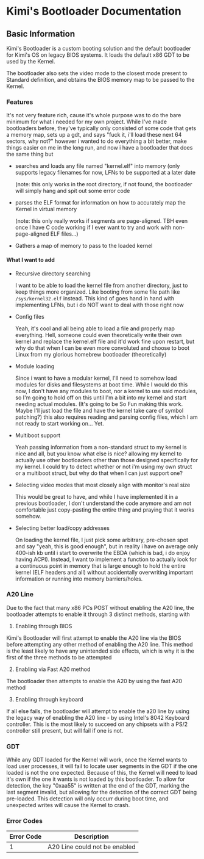 # Kimi's Bootloader Documentation

## Basic Information

Kimi's Bootloader is a custom booting solution and the default bootloader for Kimi's OS on legacy BIOS systems. It loads the default x86 GDT to be used by the Kernel.

The bootloader also sets the video mode to the closest mode present to Standard definition, and obtains the BIOS memory map to be passed to the Kernel. 

### Features

It's not very feature rich, cause it's whole purpose was to do the bare minimum for what i needed for my own project. While I've made bootloaders before, they've typically only consisted of some code that gets a memory map, sets up a gdt, and says "fuck it, i'll load these next 64 sectors, why not?" however i wanted to do everything a bit better, make things easier on me in the long run, and now i have a bootloader that does the same thing but

- searches and loads any file named "kernel.elf" into memory (only supports legacy filenames for now, LFNs to be supported at a later date

	(note: this only works in the root directory, if not found, the bootloader will simply hang and spit out some error code
- parses the ELF format for information on how to accurately map the Kernel in virtual memory

	(note: this only really works if segments are page-aligned. TBH even once I have C code working if I ever want to try and work with non-page-aligned ELF files...)

- Gathers a map of memory to pass to the loaded kernel

#### What I want to add

- Recursive directory searching

	I want to be able to load the kernel file from another directory, just to keep things more organized. Like booting from some file path like `/sys/kernel32.elf` instead. This kind of goes hand in hand with implementing LFNs, but i do NOT want to deal with those right now

- Config files
	
	Yeah, it's cool and all being able to load a file and properly map everything. Hell, someone could even theoretically write their own kernel and replace the kernel.elf file and it'd work fine upon restart, but why do that when I can be even more convoluted and choose to boot Linux from my glorious homebrew bootloader (theoretically)

- Module loading

	Since i want to have a modular kernel, I'll need to somehow load modules for disks and filesystems at boot time. While I would do this now, I don't have any modules to boot, nor a kernel to use said modules, so I'm going to hold off on this until I'm a bit into my kernel and start needing actual modules. (It's going to be So Fun making this work. Maybe I'll just load the file and have the kernel take care of symbol patching?) this also requires reading and parsing config files, which I am not ready to start working on... Yet. 

- Multiboot support

	Yeah passing information from a non-standard struct to my kernel is nice and all, but you know what else is nice? allowing my kernel to actually use other bootloaders other than those designed specifically for my kernel. I could try to detect whether or not i'm using my own struct or a multiboot struct, but why do that when I can just support one?

- Selecting video modes that most closely align with monitor's real size

	This would be great to have, and while I have implemented it in a previous bootloader, I don't understand the code anymore and am not comfortable just copy-pasting the entire thing and praying that it works somehow.

- Selecting better load/copy addresses

	On loading the kernel file, I just pick some arbitrary, pre-chosen spot and say "yeah, this is good enough", but in reality i have on average only 400-ish kb until i start to overwrite the EBDA (which is bad, i do enjoy having ACPI). Instead, I want to implement a function to actually look for a continuous point in memory that is large enough to hold the entire kernel (ELF headers and all) without accidentally overwriting important information or running into memory barriers/holes.

### A20 Line

Due to the fact that many x86 PCs POST without enabling the A20 line, the bootloader attempts to enable it through 3 distinct methods, starting with 

1. Enabling through BIOS

Kimi's Bootloader will first attempt to enable the A20 line via the BIOS before attempting any other method of enabling the A20 line. This method is the least likely to have any unintended side effects, which is why it is the first of the three methods to be attempted

2. Enabling via Fast A20 method

The bootloader then attempts to enable the A20 by using the fast A20 method

3. Enabling through keyboard

If all else fails, the bootloader will attempt to enable the a20 line by using the legacy way of enabling the A20 line - by using Intel's 8042 Keyboard controller. This is the most likely to succeed on any chipsets with a PS/2 controller still present, but will fail if one is not. 

### GDT

While any GDT loaded for the Kernel will work, once the Kernel wants to load user processes, it will fail to locate user segments in the GDT if the one loaded is not the one expected. Because of this, the Kernel will need to load it's own if the one it wants is not loaded by this bootloader. To allow for detection, the key "0xaa55" is written at the end of the GDT, marking the last segment invalid, but allowing for the detection of the correct GDT being pre-loaded. This detection will only occurr during boot time, and unexpected writes will cause the Kernel to crash.

### Error Codes

|Error Code|Description|
|----------|-----------|
|1         |A20 Line could not be enabled|